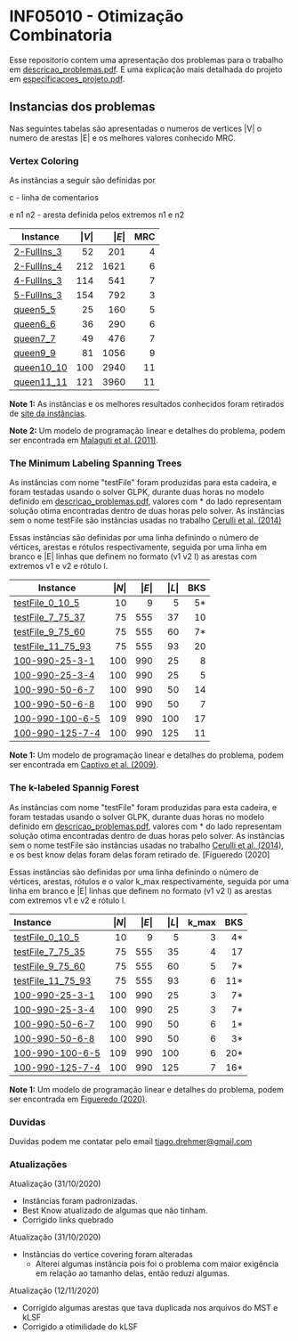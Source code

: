 # INF05010 - Otimização Combinatoria

Esse repositorio contem uma apresentação dos problemas para o trabalho em [descricao_problemas.pdf](descricao_problemas.pdf). E uma explicação mais detalhada do projeto em  [especificacoes_projeto.pdf](especificacoes_projeto.pdf).

## Instancias dos problemas

Nas seguintes tabelas são apresentadas o numeros de vertices |V| o numero de arestas |E| e os melhores valores conhecido MRC.
### Vertex Coloring

As instâncias a seguir são definidas por

c - linha de comentarios

e n1 n2 - aresta definida pelos extremos n1 e n2

| Instance | \|_V_\| | \|_E_\| | MRC|
|----------|-------:|---------:|------:|
|[2-FullIns_3](instances/VC/2-FullIns_4.col)      |52   |201  |4   |
|[2-FullIns_4](instances/VC/2-FullIns_4.col)      |212   |1621  |6   |
|[4-FullIns_3](instances/VC/4-FullIns_3.col)      |114   |541  |7   |
|[5-FullIns_3](instances/VC/5-FullIns_3.col)      |154   | 792  |3   |
|[queen5_5](instances/VC/queen5_5.col)    |25  |160  |5  |
|[queen6_6](instances/VC/queen6_6.col)    |36  |290  |6  |
|[queen7_7](instances/VC/queen7_7.col)    |49  |476	  |7  |
|[queen9_9](instances/VC/queen9_9.col)  |81  |1056  |9  |
|[queen10_10](instances/VC/queen10_10.col)      |100   |2940  |11   |
|[queen11_11](instances/VC/queen11_11.col)    |121  |3960  |11   |


__Note 1:__ As instâncias e os melhores resultados conhecidos foram retirados de [site da instâncias](https://sites.google.com/site/graphcoloring/vertex-coloring).

__Note 2:__ Um modelo de programação linear e detalhes do problema, podem ser encontrada em [Malaguti et al. (2011)](https://www.sciencedirect.com/science/article/pii/S157252861000054X).


### The Minimum Labeling Spanning Trees

As instâncias com nome "testFile" foram produzidas para esta cadeira, e foram testadas usando o solver GLPK, durante duas horas no modelo definido em  [descricao_problemas.pdf](descricao_problemas.pdf), valores com * do lado representam solução otima encontradas dentro de duas horas pelo solver. As instâncias sem o nome testFile são instâncias usadas no trabalho [Cerulli et al. (2014)](https://www.sciencedirect.com/science/article/pii/S1877042813054682#:~:text=In%20the%20k%2Dlabeled%20Spanning,most%20kmax%20different%20labels.)

Essas instâncias são definidas por uma linha definindo o número de vértices, arestas e rótulos respectivamente, seguida por uma linha em branco e |E| linhas que definem no formato (v1 v2 l) as arestas com extremos v1 e v2 e rótulo l.

| Instance | \|_N_\| | \|_E_\| |  \|_L_\| |  BKS|
|----------|-------:|---------:|------:|------:|
|[testFile_0_10_5 ](instances/MLST/testFile_0_10_5.col) | 10 | 9 | 5 | 5* |
|[testFile_7_75_37](instances/MLST/testFile_7_75_37.col) | 75  | 555 | 37 | 10 |
|[testFile_9_75_60](instances/MLST/testFile_9_75_60.col) | 75  | 555 | 60| 7* |
|[testFile_11_75_93](instances/MLST/testFile_11_75_93.col) | 75  | 555 |  93 | 20 |
|[100-990-25-3-1](instances/MLST/100-990-25-3-1) | 100  | 990 | 25 | 8 |
|[100-990-25-3-4](instances/MLST/100-990-25-3-4) | 100  | 990 | 25 | 5 |
|[100-990-50-6-7](instances/MLST/100-990-50-6-7) | 100 | 990 | 50 | 14 |
|[100-990-50-6-8](instances/MLST/100-990-50-6-8) | 100 | 990 | 50  | 7 |
|[100-990-100-6-5](instances/MLST/100-990-100-6-5) | 109 | 990 | 100 | 17 |
|[100-990-125-7-4](instances/MLST/100-990-125-7-4) | 100 | 990 | 125 | 11  |

__Note 1:__ Um modelo de programação linear e detalhes do problema, podem ser encontrada em [Captivo et al. (2009)](https://www.sciencedirect.com/science/article/abs/pii/S0305054809000458).

### The k-labeled Spannig Forest

As instâncias com nome "testFile" foram produzidas para esta cadeira, e foram testadas usando o solver GLPK, durante duas horas no modelo definido em  [descricao_problemas.pdf](descricao_problemas.pdf), valores com * do lado representam solução otima encontradas dentro de duas horas pelo solver. As instâncias sem o nome testFile são instâncias usadas no trabalho [Cerulli et al. (2014)](https://www.sciencedirect.com/science/article/pii/S1877042813054682#:~:text=In%20the%20k%2Dlabeled%20Spanning,most%20kmax%20different%20labels.), e os best know delas foram delas foram retirado de. [Figueredo (2020]

Essas instâncias são definidas por uma linha definindo o número de vértices, arestas, rótulos e o valor k_max respectivamente, seguida por uma linha em branco e |E| linhas que definem no formato (v1 v2 l) as arestas com extremos v1 e v2 e rótulo l.


| Instance | \|_N_\| | \|_E_\| |  \|_L_\||  k_max|  BKS|
|:---------|----------:|-----:|------:|------:|------:|
|[testFile_0_10_5 ](instances/kLSF/testFile_0_10_5.col) | 10 | 9  | 5  | 3 | 4* |
|[testFile_7_75_35  ](instances/kLSF/testFile_1_50_25.col) | 75 | 555 | 35 | 4 | 17 |
|[testFile_9_75_60](instances/kLSF/testFile_4_50_40.col) | 75 | 555 | 60 | 5 | 7* |
|[testFile_11_75_93](instances/kLSF/testFile_6_50_62.col) | 75 | 555 | 93 | 6 | 11* |
|[100-990-25-3-1](instances/kLSF/100-990-25-3-1) | 100  | 990 | 25 | 3 | 7* |
|[100-990-25-3-4](instances/kLSF/100-990-25-3-4) | 100  | 990 | 25 | 3 | 7* |
|[100-990-50-6-7](instances/kLSF/100-990-50-6-7) | 100 | 990 | 50 | 6 | 1* |
|[100-990-50-6-8](instances/kLSF/100-990-50-6-8) | 100 | 990 | 50  | 6 | 3* |
|[100-990-100-6-5](instances/kLSF/100-990-100-6-5) | 109 | 990 | 100 | 6 | 20* |
|[100-990-125-7-4](instances/kLSF/100-990-125-7-4) | 100 | 990 | 125 | 7  | 16* |


__Note 1:__ Um modelo de programação linear e detalhes do problema, podem ser encontrada em [Figueredo (2020)](http://www.repositorio.ufc.br/bitstream/riufc/50722/3/2020_dis_pjafigueredo.pdf).

### Duvidas

Duvidas podem me contatar pelo email tiago.drehmer@gmail.com

### Atualizações

Atualização (31/10/2020)
- Instâncias foram padronizadas.
- Best Know atualizado de algumas que não tinham.
- Corrigido links quebrado

Atualização (31/10/2020)
- Instâncias do vertice covering foram alteradas
  - Alterei algumas instância pois foi o problema com maior exigência em relação ao tamanho delas, então reduzi algumas.
  
Atualização (12/11/2020)
  - Corrigido algumas arestas que tava duplicada nos arquivos do MST e kLSF
  - Corrigido a otimilidade do kLSF

